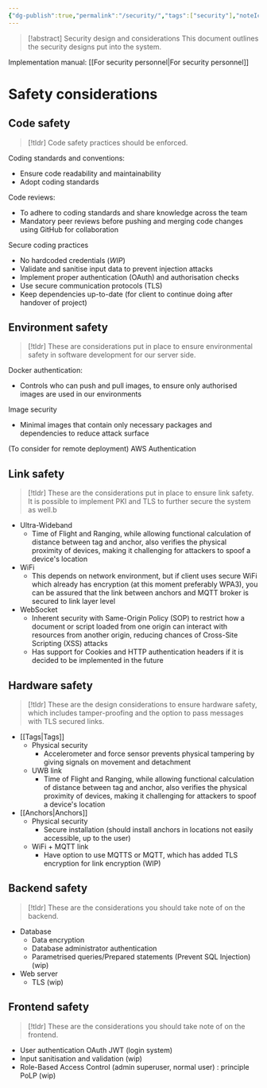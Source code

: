 ```yaml
---
{"dg-publish":true,"permalink":"/security/","tags":["security"],"noteIcon":""}
---
```


> [!abstract] Security design and considerations
> This document outlines the security designs put into the system.

Implementation manual: [[For security personnel\|For security personnel]]

# Safety considerations

## Code safety

> [!tldr]
> Code safety practices should be enforced.

Coding standards and conventions:
- Ensure code readability and maintainability
- Adopt coding standards

Code reviews:
- To adhere to coding standards and share knowledge across the team
- Mandatory peer reviews before pushing and merging code changes using GitHub for collaboration

Secure coding practices
- No hardcoded credentials (*WIP*)
- Validate and sanitise input data to prevent injection attacks
- Implement proper authentication (OAuth) and authorisation checks
- Use secure communication protocols (TLS)
- Keep dependencies up-to-date (for client to continue doing after handover of project)

## Environment safety

> [!tldr]
> These are considerations put in place to ensure environmental safety in software development for our server side.

Docker authentication:
- Controls who can push and pull images, to ensure only authorised images are used in our environments

Image security
- Minimal images that contain only necessary packages and dependencies to reduce attack surface

(To consider for remote deployment) AWS Authentication


## Link safety

> [!tldr]
> These are the considerations put in place to ensure link safety. It is possible to implement PKI and TLS to further secure the system as well.b

- Ultra-Wideband
	- Time of Flight and Ranging, while allowing functional calculation of distance between tag and anchor, also verifies the physical proximity of devices, making it challenging for attackers to spoof a device's location
- WiFi
	- This depends on network environment, but if client uses secure WiFi which already has encryption (at this moment preferably WPA3), you can be assured that the link between anchors and MQTT broker is secured to link layer level
- WebSocket
	- Inherent security with Same-Origin Policy (SOP) to restrict how a document or script loaded from one origin can interact with resources from another origin, reducing chances of Cross-Site Scripting (XSS) attacks
	- Has support for Cookies and HTTP authentication headers if it is decided to be implemented in the future


## Hardware safety

> [!tldr]
> These are the design considerations to ensure hardware safety, which includes tamper-proofing and the option to pass messages with TLS secured links.

- [[Tags\|Tags]]
	- Physical security
		- Accelerometer and force sensor prevents physical tampering by giving signals on movement and detachment
	- UWB link
		- Time of Flight and Ranging, while allowing functional calculation of distance between tag and anchor, also verifies the physical proximity of devices, making it challenging for attackers to spoof a device's location
- [[Anchors\|Anchors]]
	- Physical security
		- Secure installation (should install anchors in locations not easily accessible, up to the user)
	- WiFi + MQTT link
		- Have option to use MQTTS or MQTT, which has added TLS encryption for link encryption (WIP)

## Backend safety

> [!tldr]
> These are the considerations you should take note of on the backend.

- Database
	- Data encryption
	- Database administrator authentication
	- Parametrised queries/Prepared statements (Prevent SQL Injection) (wip)
- Web server
	- TLS (wip)

## Frontend safety

> [!tldr]
> These are the considerations you should take note of on the frontend.

- User authentication OAuth JWT (login system)
- Input sanitisation and validation (wip)
- Role-Based Access Control (admin superuser, normal user) : principle PoLP (wip)

